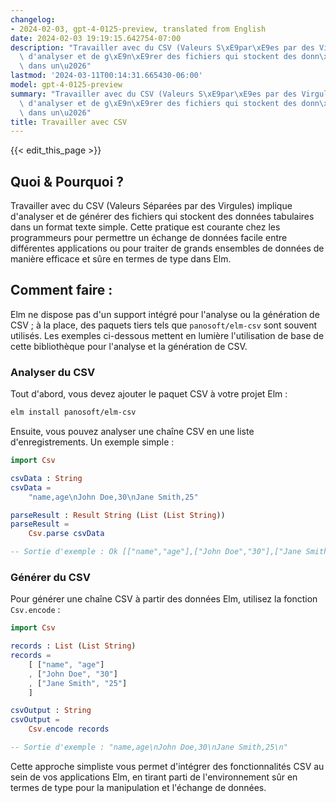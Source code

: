 ```yaml
---
changelog:
- 2024-02-03, gpt-4-0125-preview, translated from English
date: 2024-02-03 19:19:15.642754-07:00
description: "Travailler avec du CSV (Valeurs S\xE9par\xE9es par des Virgules) implique\
  \ d'analyser et de g\xE9n\xE9rer des fichiers qui stockent des donn\xE9es tabulaires\
  \ dans un\u2026"
lastmod: '2024-03-11T00:14:31.665430-06:00'
model: gpt-4-0125-preview
summary: "Travailler avec du CSV (Valeurs S\xE9par\xE9es par des Virgules) implique\
  \ d'analyser et de g\xE9n\xE9rer des fichiers qui stockent des donn\xE9es tabulaires\
  \ dans un\u2026"
title: Travailler avec CSV
---
```


{{< edit_this_page >}}

## Quoi & Pourquoi ?

Travailler avec du CSV (Valeurs Séparées par des Virgules) implique d'analyser et de générer des fichiers qui stockent des données tabulaires dans un format texte simple. Cette pratique est courante chez les programmeurs pour permettre un échange de données facile entre différentes applications ou pour traiter de grands ensembles de données de manière efficace et sûre en termes de type dans Elm.

## Comment faire :

Elm ne dispose pas d'un support intégré pour l'analyse ou la génération de CSV ; à la place, des paquets tiers tels que `panosoft/elm-csv` sont souvent utilisés. Les exemples ci-dessous mettent en lumière l'utilisation de base de cette bibliothèque pour l'analyse et la génération de CSV.

### Analyser du CSV

Tout d'abord, vous devez ajouter le paquet CSV à votre projet Elm :

```bash
elm install panosoft/elm-csv
```

Ensuite, vous pouvez analyser une chaîne CSV en une liste d'enregistrements. Un exemple simple :

```elm
import Csv

csvData : String
csvData =
    "name,age\nJohn Doe,30\nJane Smith,25"

parseResult : Result String (List (List String))
parseResult =
    Csv.parse csvData

-- Sortie d'exemple : Ok [["name","age"],["John Doe","30"],["Jane Smith","25"]]
```

### Générer du CSV

Pour générer une chaîne CSV à partir des données Elm, utilisez la fonction `Csv.encode` :

```elm
import Csv

records : List (List String)
records =
    [ ["name", "age"]
    , ["John Doe", "30"]
    , ["Jane Smith", "25"]
    ]

csvOutput : String
csvOutput =
    Csv.encode records

-- Sortie d'exemple : "name,age\nJohn Doe,30\nJane Smith,25\n"
```

Cette approche simpliste vous permet d'intégrer des fonctionnalités CSV au sein de vos applications Elm, en tirant parti de l'environnement sûr en termes de type pour la manipulation et l'échange de données.
